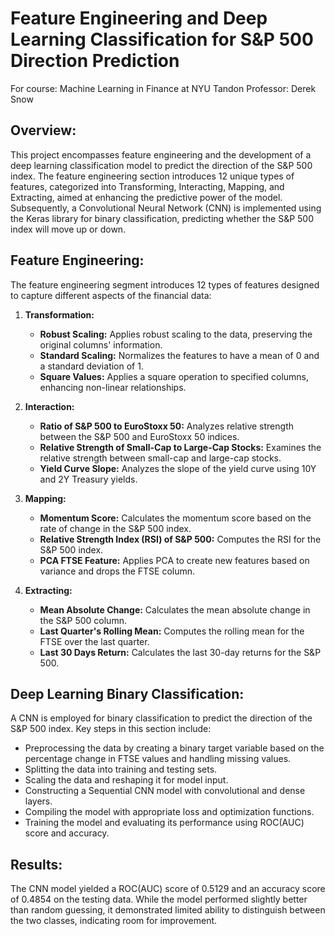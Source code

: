 # Feature Engineering and Deep Learning Classification for S&P 500 Direction Prediction

For course: Machine Learning in Finance at NYU Tandon 
Professor: Derek Snow 

## Overview:
This project encompasses feature engineering and the development of a deep learning classification model to predict the direction of the S&P 500 index. The feature engineering section introduces 12 unique types of features, categorized into Transforming, Interacting, Mapping, and Extracting, aimed at enhancing the predictive power of the model. Subsequently, a Convolutional Neural Network (CNN) is implemented using the Keras library for binary classification, predicting whether the S&P 500 index will move up or down.

## Feature Engineering:
The feature engineering segment introduces 12 types of features designed to capture different aspects of the financial data:

1. **Transformation:**
    - **Robust Scaling:** Applies robust scaling to the data, preserving the original columns' information.
    - **Standard Scaling:** Normalizes the features to have a mean of 0 and a standard deviation of 1.
    - **Square Values:** Applies a square operation to specified columns, enhancing non-linear relationships.

2. **Interaction:**
    - **Ratio of S&P 500 to EuroStoxx 50:** Analyzes relative strength between the S&P 500 and EuroStoxx 50 indices.
    - **Relative Strength of Small-Cap to Large-Cap Stocks:** Examines the relative strength between small-cap and large-cap stocks.
    - **Yield Curve Slope:** Analyzes the slope of the yield curve using 10Y and 2Y Treasury yields.

3. **Mapping:**
    - **Momentum Score:** Calculates the momentum score based on the rate of change in the S&P 500 index.
    - **Relative Strength Index (RSI) of S&P 500:** Computes the RSI for the S&P 500 index.
    - **PCA FTSE Feature:** Applies PCA to create new features based on variance and drops the FTSE column.

4. **Extracting:**
    - **Mean Absolute Change:** Calculates the mean absolute change in the S&P 500 column.
    - **Last Quarter's Rolling Mean:** Computes the rolling mean for the FTSE over the last quarter.
    - **Last 30 Days Return:** Calculates the last 30-day returns for the S&P 500.

## Deep Learning Binary Classification:
A CNN is employed for binary classification to predict the direction of the S&P 500 index. Key steps in this section include:

- Preprocessing the data by creating a binary target variable based on the percentage change in FTSE values and handling missing values.
- Splitting the data into training and testing sets.
- Scaling the data and reshaping it for model input.
- Constructing a Sequential CNN model with convolutional and dense layers.
- Compiling the model with appropriate loss and optimization functions.
- Training the model and evaluating its performance using ROC(AUC) score and accuracy.

## Results:
The CNN model yielded a ROC(AUC) score of 0.5129 and an accuracy score of 0.4854 on the testing data. While the model performed slightly better than random guessing, it demonstrated limited ability to distinguish between the two classes, indicating room for improvement.
